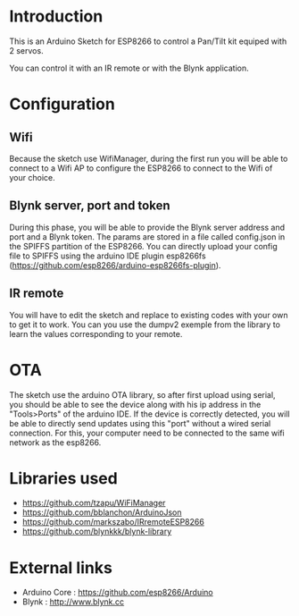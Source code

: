 # Introduction

This is an Arduino Sketch for ESP8266 to control a Pan/Tilt kit equiped with 2 servos.

You can control it with an IR remote or with the Blynk application.

# Configuration

## Wifi

Because the sketch use WifiManager, during the first run you will be able to connect to a Wifi AP to configure the ESP8266 to connect to the Wifi of your choice.

## Blynk server, port and token

During this phase, you will be able to provide the Blynk server address and port and a Blynk token.
The params are stored in a file called config.json in the SPIFFS partition of the ESP8266.
You can directly upload your config file to SPIFFS using the arduino IDE plugin esp8266fs (https://github.com/esp8266/arduino-esp8266fs-plugin).

## IR remote

You will have to edit the sketch and replace to existing codes with your own to get it to work.
You can you use the dumpv2 exemple from the library to learn the values corresponding to your remote.

# OTA

The sketch use the arduino OTA library, so after first upload using serial, you should be able to see the device along with his ip address in the "Tools>Ports" of the arduino IDE.
If the device is correctly detected, you will be able to directly send updates using this "port" without a wired serial connection.
For this, your computer need to be connected to the same wifi network as the esp8266.

# Libraries used

* https://github.com/tzapu/WiFiManager
* https://github.com/bblanchon/ArduinoJson
* https://github.com/markszabo/IRremoteESP8266
* https://github.com/blynkkk/blynk-library

# External links

* Arduino Core : https://github.com/esp8266/Arduino
* Blynk : http://www.blynk.cc

